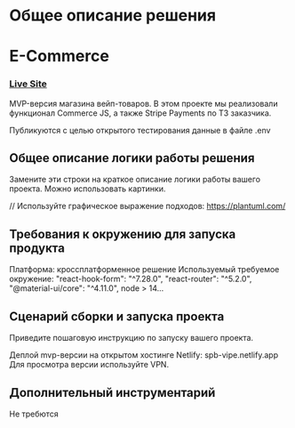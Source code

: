 # Общее описание решения
# E-Commerce
### [Live Site](https://spb-vipe.netlify.app/)
MVP-версия магазина вейп-товаров.
В этом проекте мы реализовали функционал  Commerce JS, а также Stripe Payments по ТЗ заказчика.

Публикуются с целью открытого тестирования данные в файле .env

## Общее описание логики работы решения
Замените эти строки на краткое описание логики работы вашего проекта. Можно использовать картинки.

// Используйте графическое выражение подходов: https://plantuml.com/

## Требования к окружению для запуска продукта

Платформа: кроссплатформенное решение
Используемый требуемое окружение:
 "react-hook-form": "^7.28.0",
  "react-router": "^5.2.0",
  "@material-ui/core": "^4.11.0",
  node > 14...

## Сценарий сборки и запуска проекта
Приведите пошаговую инструкцию по запуску вашего проекта.

Деплой mvp-версии на открытом хостинге Netlify: spb-vipe.netlify.app
Для просмотра версии используйте VPN.



## Дополнительный инструментарий

Не требются
